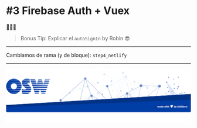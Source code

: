 # #3 Firebase Auth + Vuex
🥳🖖🥳

> Bonus Tip: Explicar el `autoSignIn` by Robin 😎


--- 
Cambiamos de rama (y de bloque): `step4_netlify`

---

![footer](./assets/img/footer.png) 
